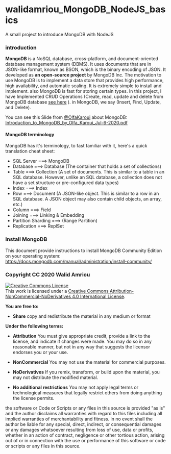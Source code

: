 # walidamriou_MongoDB_NodeJS_basics
A small project to introduce MongoDB with NodeJS

### introduction
__MongoDB__ is a NoSQL database, cross-platform,  and document-oriented database management system (DBMS). It uses documents that are in JSON-like format, known as BSON, which is the binary encoding of JSON. It developed as __an open-source project__ by MongoDB Inc. The motivation to use MongoDB is to implement a data store that provides high performance, high availability, and automatic scaling. It is extremely simple to install and implement. also MongoDB is fast for storing certain types. In this project, I have Implemented CRUD Operations (Create, read, update and delete from MongoDB database [see here](https://en.wikipedia.org/wiki/Create,_read,_update_and_delete "see here") ). in MongoDB, we say (Insert, Find, Update, and Delete). 

You can see this Slide from [@OlfaKaroui](https://github.com/olfakaroui "@OlfaKaroui")  about MongoDB:  [Introduction_to_MongoDB_by_Olfa_Karoui_Jul-6-2020.pdf](https://github.com/walidamriou/walidamriou_MongoDB_NodeJS_basics/blob/main/Documents/Introduction_to_MongoDB_by_Olfa_Karoui_Jul-6-2020.pdf "Introduction_to_MongoDB_by_Olfa_Karoui_Jul-6-2020.pdf") 

#### MongoDB terminology
MongoDB has it's terminology, to fast familiar with it, here's a quick translation cheat sheet:  

- SQL Server	===> MongoDB  
- Database ===>	Database  (The container that holds a set of collections)  
- Table ===>	Collection  (A set of documents. This is similar to a table in an SQL database. However, unlike an SQL database, a collection does not have a set structure or pre-configured data types)    
- Index ===>	Index  
- Row ===>	Document (A JSON-like object. This is similar to a row in an SQL database. A JSON object may also contain child objects, an array, etc.)   
- Column ===>	Field  
- Joining ===>	Linking & Embedding  
- Partition	Sharding ===> (Range Partition)  
- Replication ===>	ReplSet  

### Install MongoDB
This document provide instructions to install MongoDB Community Edition on your operating system:  
https://docs.mongodb.com/manual/administration/install-community/  


### Copyright CC 2020 Walid Amriou

<a rel="license" href="http://creativecommons.org/licenses/by-nc-nd/4.0/"><img alt="Creative Commons License" style="border-width:0" src="https://i.creativecommons.org/l/by-nc-nd/4.0/88x31.png" /></a><br />This work is licensed under a <a rel="license" href="http://creativecommons.org/licenses/by-nc-nd/4.0/">Creative Commons Attribution-NonCommercial-NoDerivatives 4.0 International License</a>.

__You are free to:__
- __Share__ copy and redistribute the material in any medium or format

__Under the following terms:__
- __Attribution__ You must give appropriate credit, provide a link to the license, and indicate if changes were made. You may do so in any reasonable manner, but not in any way that suggests the licensor endorses you or your use.

- __NonCommercial__ You may not use the material for commercial purposes.

- __NoDerivatives__ If you remix, transform, or build upon the material, you may not distribute the modified material.

- __No additional restrictions__ You may not apply legal terms or technological measures that legally restrict others from doing anything the license permits.

the software or Code or Scripts or any files in this source is provided "as is" and the author disclaims all warranties with regard to this files including all implied warranties of merchantability and fitness. in no event shall the author be liable for any special, direct, indirect, or consequential damages or any damages whatsoever resulting from loss of use, data or profits, whether in an action of contract, negligence or other tortious action, arising out of or in connection with the use or performance of this software or code or scripts or any files in this source.
